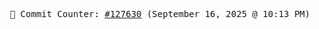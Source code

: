 <p align="center">
    <samp>
        📮 Commit Counter: <a href="https://github.com/Javascript-void0/Javascript-void0/commits/main">#127630</a> (September 16, 2025 @ 10:13 PM)
    </samp>
</p>